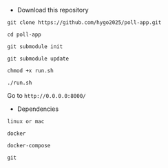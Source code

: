 * Download this repository

`git clone https://github.com/hygo2025/poll-app.git`

`cd poll-app`

`git submodule init`

`git submodule update`

`chmod +x run.sh`

`./run.sh`

Go to `http://0.0.0.0:8000/`


* Dependencies

`linux or mac`

`docker`

`docker-compose`

`git`
